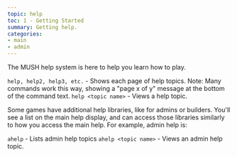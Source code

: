 ```yaml
---
topic: help
toc: 1 - Getting Started
summary: Getting help.
categories:
- main
- admin
---
```


The MUSH help system is here to help you learn how to play.    

`help, help2, help3, etc.` - Shows each page of help topics.
    Note:  Many commands work this way, showing a "page x of y" message at the bottom of the command text.
`help <topic name>` - Views a help topic.

Some games have additional help libraries, like for admins or builders.  You'll see a list on the main help display, and can access those libraries similarly to how you access the main help.  For example, admin help is:

`ahelp` - Lists admin help topics
`ahelp <topic name>` - Views an admin help topic.